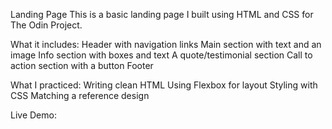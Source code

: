 Landing Page
This is a basic landing page I built using HTML and CSS for The Odin Project.

What it includes:
Header with navigation links
Main section with text and an image
Info section with boxes and text
A quote/testimonial section
Call to action section with a button
Footer

What I practiced:
Writing clean HTML
Using Flexbox for layout
Styling with CSS
Matching a reference design

Live Demo:
